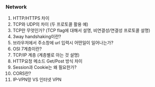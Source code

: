﻿
### Network     

1.  HTTP/HTTPS 차이    
2.  TCP와 UDP의 차이 (두 프로토콜 활용 예)    
3.  TCP란 무엇인가? (TCP flag에 대해서 설명, 비연결성/연결성 프로토콜 설명)    
4. 3way handshaking이란?    
5.  브라우저에서 주소창에 url 입력시 어떤일이 일어나는가?    
6. OSI 7계층이란?     
7. TCP/IP 계층 (계층별로 아는 것 설명)    
8. HTTP요청 메소드 Get/Post 방식 차이    
9. Session과 Cookie는 왜 필요한가?    
10. CORS란?    
11. IP-VPN망 VS 인터넷 VPN    
